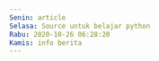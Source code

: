 ```yaml
---
Senin: article
Selasa: Source untuk belajar python
Rabu: 2020-10-26 06:28:20
Kamis: info berita
---
```

